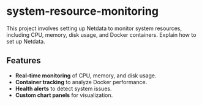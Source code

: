 # system-resource-monitoring
This project involves setting up Netdata to monitor system resources, including CPU, memory, disk usage, and Docker containers.
Explain how to set up Netdata.

## Features
- **Real-time monitoring** of CPU, memory, and disk usage.
- **Container tracking** to analyze Docker performance.
- **Health alerts** to detect system issues.
- **Custom chart panels** for visualization.
